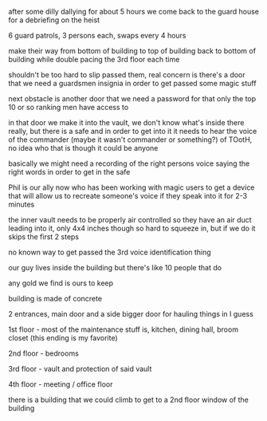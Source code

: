 after some dilly dallying for about 5 hours we come back to the guard house for a debriefing on the heist

6 guard patrols, 3 persons each, swaps every 4 hours

make their way from bottom of building to top of building back to bottom of building while double pacing the 3rd floor each time

shouldn't be too hard to slip passed them, real concern is there's a door that we need a guardsmen insignia in order to get passed some magic stuff

next obstacle is another door that we need a password for that only the top 10 or so ranking men have access to

in that door we make it into the vault, we don't know what's inside there really, but there is a safe and in order to get into it it needs to hear the voice of the commander (maybe it wasn't commander or something?) of TOotH, no idea who that is though it could be anyone

basically we might need a recording of the right persons voice saying the right words in order to get in the safe

Phil is our ally now who has been working with magic users to get a device that will allow us to recreate someone's voice if they speak into it for 2-3 minutes

the inner vault needs to be properly air controlled so they have an air duct leading into it, only 4x4 inches though so hard to squeeze in, but if we do it skips the first 2 steps

no known way to get passed the 3rd voice identification thing

our guy lives inside the building but there's like 10 people that do

any gold we find is ours to keep

building is made of concrete

2 entrances, main door and a side bigger door for hauling things in I guess

1st floor - most of the maintenance stuff is, kitchen, dining hall, broom closet (this ending is my favorite)

2nd floor - bedrooms

3rd floor - vault and protection of said vault

4th floor - meeting / office floor


there is a building that we could climb to get to a 2nd floor window of the building